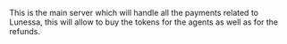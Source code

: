 This is the main server which will handle all the payments related to Lunessa, this will allow to buy the tokens for the agents as well as for the refunds.